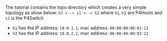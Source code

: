 The tutorial contains the topo directory which creates a very simple topology as show below:
`h1 <--> s1 <--> h2`
where `h1`, `h2` are P4Hosts and `s1` is the P4Switch
* `h1` has the IP address: `10.0.1.1`, mac address: `08:00:00:00:01:11`
* `h2` has the IP address: `10.0.2.2`, mac address: `08:00:00:00:02:22`
